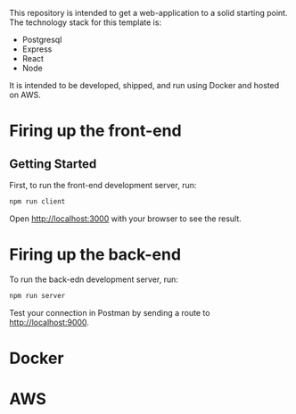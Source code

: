 This repository is intended to get a web-application to a solid starting point. The technology stack for this template is:
* Postgresql
* Express
* React
* Node

It is intended to be developed, shipped, and run using Docker and hosted on AWS.

# Firing up the front-end

## Getting Started

First, to run the front-end development server, run:

```bash
npm run client 
```

Open [http://localhost:3000](http://localhost:3000) with your browser to see the result.

# Firing up the back-end

To run the back-edn development server, run:

```bash
npm run server
```

Test your connection in Postman by sending a route to [http://localhost:9000](http://localhost:9000).

# Docker

# AWS
